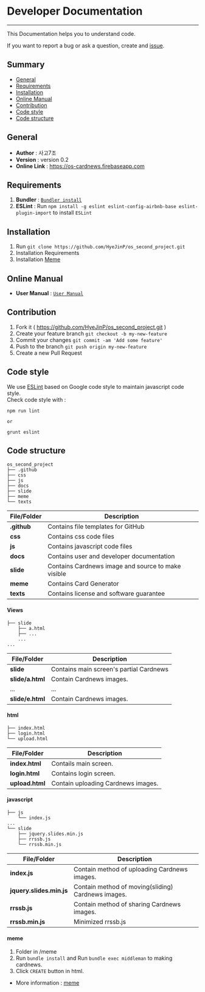# Developer Documentation
----

This Documentation helps you to understand code.

If you want to report a bug or ask a question, create and [issue](https://github.com/HyeJinP/os_second_project/issues/new).

## Summary ##

* [General](#general)
* [Requirements](#requirements)
* [Installation](#Installation)
* [Online Manual](#online-manual)
* [Contribution](#contribution)
* [Code style](#code-style)
* [Code structure](#code-structure)

## General ##

- **Author** : 사고7조
- **Version** : version 0.2
- **Online Link** : https://os-cardnews.firebaseapp.com

## Requirements ##

1. **Bundler** : [`Bundler install`](https://bundler.io)
2. **ESLint** : Run `npm install -g eslint eslint-config-airbnb-base eslint-plugin-import` to install `ESLint`

## Installation ##

1. Run `git clone https://github.com/HyeJinP/os_second_project.git`
2. Installation Requirements
3. Installation [Meme](#meme)

## Online Manual ##

- **User Manual** : [`User Manual`](https://os-cardnews.firebaseapp.com/manual/manual.html)

## Contribution ##

1. Fork it ( https://github.com/HyeJinP/os_second_project.git )
2. Create your feature branch `git checkout -b my-new-feature`
3. Commit your changes `git commit -am 'Add some feature'`
4. Push to the branch `git push origin my-new-feature`
5. Create a new Pull Request

## Code style ##

We use [ESLint](https://eslint.org/) based on Google code style to maintain javascript code style.  
Check code style with :
```
npm run lint

or  

grunt eslint
```


## Code structure ##

```
os_second_project  
├── .github  
├── css  
├── js  
├── docs  
├── slide  
├── meme  
└── texts  
```

| File/Folder | Description |
|-------------|-------------|
| **.github**     |Contains file templates for GitHub|
| **css**         |Contains css code files|
| **js**          |Contains javascript code files|
| **docs**        |Contains user and developer documentation|
| **slide**       |Contains Cardnews image and source to make visible|
| **meme**        |Contains Card Generator|
| **texts**       |Contains license and software guarantee||  

#### Views ####

```
├── slide  
    ├── a.html
    ├── ...
    ...
...
```

|File/Folder|Description|
|---|---|
|**slide**|Contains main screen's partial Cardnews|
|**slide/a.html**|Contain Cardnews images.|
|...|...|
|**slide/e.html**|Contain Cardnews images.||

#### html ####

```
├── index.html
├── login.html
└── upload.html
```

|File/Folder|Description|
|---|---|
|**index.html**|Contails main screen.|
|**login.html**|Contains login screen.|
|**upload.html**|Contain uploading Cardnews images.||

#### javascript ####

```
├── js
    └── index.js
...
└── slide
    ├── jquery.slides.min.js
    ├── rrssb.js
    └── rrssb.min.js
```

|File/Folder|Description|
|---|---|
|**index.js**|Contain method of uploading Cardnews images.|
|**jquery.slides.min.js**|Contain method of moving(sliding) Cardnews images.|
|**rrssb.js**|Contain method of sharing Cardnews images.|
|**rrssb.min.js**|Minimized rrssb.js||

#### meme ####

1. Folder in /meme
2. Run `bundle install` and Run `bundle exec middleman` to making cardnews.
3. Click `CREATE` button in html.
- More information : [meme](https://github.com/voxmedia/meme)
